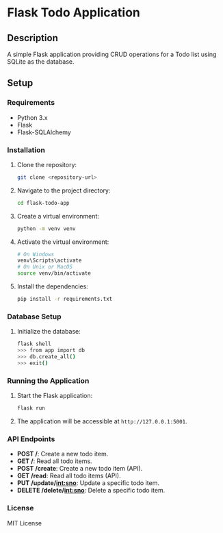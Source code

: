 # Flask Todo Application

## Description
A simple Flask application providing CRUD operations for a Todo list using SQLite as the database.

## Setup

### Requirements
- Python 3.x
- Flask
- Flask-SQLAlchemy

### Installation
1. Clone the repository:
    ```bash
    git clone <repository-url>
    ```
2. Navigate to the project directory:
    ```bash
    cd flask-todo-app
    ```
3. Create a virtual environment:
    ```bash
    python -m venv venv
    ```
4. Activate the virtual environment:
    ```bash
    # On Windows
    venv\Scripts\activate
    # On Unix or MacOS
    source venv/bin/activate
    ```
5. Install the dependencies:
    ```bash
    pip install -r requirements.txt
    ```

### Database Setup
1. Initialize the database:
    ```bash
    flask shell
    >>> from app import db
    >>> db.create_all()
    >>> exit()
    ```

### Running the Application
1. Start the Flask application:
    ```bash
    flask run
    ```
2. The application will be accessible at `http://127.0.0.1:5001`.

### API Endpoints

- **POST /**: Create a new todo item.
- **GET /**: Read all todo items.
- **POST /create**: Create a new todo item (API).
- **GET /read**: Read all todo items (API).
- **PUT /update/<int:sno>**: Update a specific todo item.
- **DELETE /delete/<int:sno>**: Delete a specific todo item.

### License
MIT License
